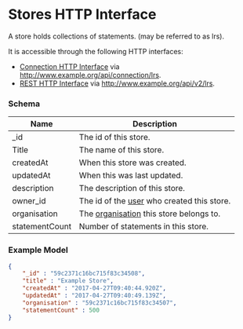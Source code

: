 ---
---

# Stores HTTP Interface

A store holds collections of statements. (may be referred to as lrs).

It is accessible through the following HTTP interfaces:

- [Connection HTTP Interface](../http-connection) via http://www.example.org/api/connection/lrs.
- [REST HTTP Interface](../http-rest) via http://www.example.org/api/v2/lrs.

### Schema

Name | Description
--- | ---
_id | The id of this store.
Title | The name of this store.
createdAt | When this store was created.
updatedAt | When this was last updated.
description | The description of this store. 
owner_id | The id of the [user](../http-users#schema) who created this store.
organisation | The [organisation](../http-organisations#schema) this store belongs to.
statementCount | Number of statements in this store.

### Example Model

```json
{
	"_id" : "59c2371c16bc715f83c34508",
	"title" : "Example Store",
	"createdAt" : "2017-04-27T09:40:44.920Z",
	"updatedAt" : "2017-04-27T09:40:49.139Z",
	"organisation" : "59c2371c16bc715f83c34507",
	"statementCount" : 500
}
```
